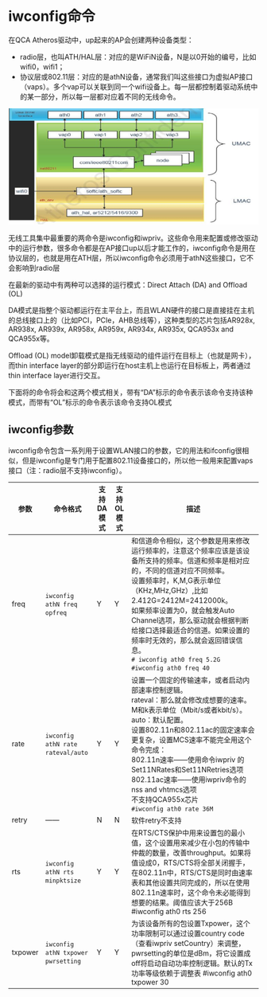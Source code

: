# iwconfig命令

在QCA Atheros驱动中，up起来的AP会创建两种设备类型：

- radio层，也叫ATH/HAL层：对应的是WiFiN设备，N是以0开始的编号，比如wifi0，wifi1；
- 协议层或802.11层：对应的是athN设备，通常我们叫这些接口为虚拟AP接口（vaps）。多个vap可以关联到同一个wifi设备上。每一层都控制着驱动系统中的某一部分，所以每一层都对应着不同的无线命令。

![](media/image-20220905103205954.png)



无线工具集中最重要的两命令是iwconfig和iwpriv。这些命令用来配置或修改驱动中的运行参数，很多命令都是在AP接口up以后才能工作的，iwconfig命令是用在协议层的，也就是用在ATH层，所以iwconfig命令必须用于athN这些接口，它不会影响到radio层

在最新的驱动中有两种可以选择的运行模式：Direct Attach (DA) and Offload (OL)

DA模式是指整个驱动都运行在主平台上，而且WLAN硬件的接口是直接挂在主机的总线接口上的（比如PCI，PCIe，AHB总线等），这种类型的芯片包括AR928x, AR938x, AR939x, AR958x, AR959x, AR934x,
AR935x, QCA953x and QCA955x等。

Offload (OL) model卸载模式是指无线驱动的组件运行在目标上（也就是网卡），而thin interface layer的部分即运行在host主机上也运行在目标板上，两者通过thin interface layer进行交互。

下面将的命令将会和这两个模式相关，带有“DA”标示的命令表示该命令支持该种模式，而带有“OL”标示的命令表示该命令支持OL模式





## iwconfig参数

iwconfig命令包含一系列用于设置WLAN接口的参数，它的用法和ifconfig很相似，但是iwconfig是专门用于配置802.11设备接口的，所以他一般用来配置vaps接口（注：radio层不支持iwconfig）。

|参数    |命令格式                           |支持DA模式 |支持OL模式 |描述|
|--------|-----------------------------------|-----------|-----------|----|
|freq    |`iwconfig athN freq opfreq`          |Y          | Y         |和信道命令相似，这个参数是用来修改运行频率的，注意这个频率应该是该设备所支持的频率。信道和频率是相对应的，不同的信道对应不同频率。<br>设置频率时，K,M,G表示单位（KHz,MHz,GHz）,比如2.412G=2412M=2412000k。<br>如果频率设置为0，就会触发Auto Channel选项，那么驱动就会根据判断给接口选择最适合的信道。如果设置的频率时无效的，那么就会返回错误信息。<br>`# iwconfig ath0 freq 5.2G #iwconfig ath0 freq 40`|
|rate    |`iwconfig athN rate rateval/auto`    |Y          | Y         |设置一个固定的传输速率，或者启动内部速率控制逻辑。<br>rateval：那么就会修改成想要的速率。M和k表示单位（Mbit/s或者kbit/s）。<br>auto：默认配置。<br>设置802.11n和802.11ac的固定速率会更复杂，设置MCS速率不能完全用这个命令完成：<br/>802.11n速率——使用命令iwpriv 的Set11NRates和Set11NRetries选项<br/>802.11ac速率——使用iwpriv命令的nss and vhtmcs选项<br/>不支持QCA955x芯片<br/>`#iwconfig ath0 rate 36M`|
|retry   |——                                 |N          | N         |软件retry不支持|
|rts     |`iwconfig athN rts minpktsize`       |Y          | Y         |在RTS/CTS保护中用来设置包的最小值，这个设置用来减少在小包的传输中仲裁的数量，改善throughput。如果将值设成0，RTS/CTS将全部关闭握手，在802.11n中，RTS/CTS是同时由速率表和其他设置共同完成的，所以在使用802.11n速率时，这个命令未必能得到想要的结果。阈值应该大于256B #iwconfig ath0 rts 256|
|txpower |`iwconfig athN txpower pwrsetting`   |Y          | Y         |为该设备所有的包设置Txpower，这个功率限制可以通过设置country code（查看iwpriv setCountry）来调整，pwrsetting的单位是dBm，将它设置成off将启动自动功率控制逻辑。默认的Tx功率等级依赖于调整表 #iwconfig ath0 txpower 30|
